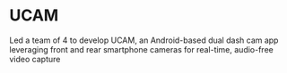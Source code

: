 # UCAM
Led a team of 4 to develop UCAM, an Android-based dual dash cam app leveraging front and rear smartphone cameras for real-time, audio-free video  capture
